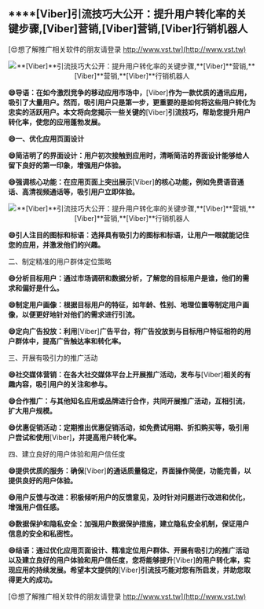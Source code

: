 ## ****[Viber]**引流技巧大公开：提升用户转化率的关键步骤,**[Viber]**营销,**[Viber]**营销,**[Viber]**行销机器人**

[😍想了解推广相关软件的朋友请登录 http://www.vst.tw](http://www.vst.tw)

 <center><img src="https://vst.tw/MP4/tuiguang/png/8.png" alt="**[Viber]**引流技巧大公开：提升用户转化率的关键步骤,**[Viber]**营销,**[Viber]**营销,**[Viber]**行销机器人"></center>

**😄导语：在如今激烈竞争的移动应用市场中，**[Viber]**作为一款优质的通讯应用，吸引了大量用户。然而，吸引用户只是第一步，更重要的是如何将这些用户转化为忠实的活跃用户。本文将向您揭示一些关键的**[Viber]**引流技巧，帮助您提升用户转化率，使您的应用蓬勃发展。**

**😄一、优化应用页面设计**

**😄简洁明了的界面设计：用户初次接触到应用时，清晰简洁的界面设计能够给人留下良好的第一印象，增强用户体验。**

**😄强调核心功能：在应用页面上突出展示**[Viber]**的核心功能，例如免费语音通话、高清视频通话等，吸引用户立即体验。**

 <center><img src="https://vst.tw/MP4/tuiguang/png/6.png" alt="**[Viber]**引流技巧大公开：提升用户转化率的关键步骤,**[Viber]**营销,**[Viber]**营销,**[Viber]**行销机器人"></center>

**😄引人注目的图标和标语：选择具有吸引力的图标和标语，让用户一眼就能记住您的应用，并激发他们的兴趣。**

二、制定精准的用户群体定位策略

**😄分析目标用户：通过市场调研和数据分析，了解您的目标用户是谁，他们的需求和偏好是什么。**

**😄制定用户画像：根据目标用户的特征，如年龄、性别、地理位置等制定用户画像，以便更好地针对他们的需求进行引流。**

**😄定向广告投放：利用**[Viber]**广告平台，将广告投放到与目标用户特征相符的用户群体中，提高广告触达率和转化率。**

三、开展有吸引力的推广活动

**😄社交媒体营销：在各大社交媒体平台上开展推广活动，发布与**[Viber]**相关的有趣内容，吸引用户的关注和参与。**

**😄合作推广：与其他知名应用或品牌进行合作，共同开展推广活动，互相引流，扩大用户规模。**

**😄优惠促销活动：定期推出优惠促销活动，如免费试用期、折扣购买等，吸引用户尝试和使用**[Viber]**，并提高用户转化率。**

四、建立良好的用户体验和用户信任度

**😄提供优质的服务：确保**[Viber]**的通话质量稳定，界面操作简便，功能完善，以提供良好的用户体验。**

**😄用户反馈与改进：积极倾听用户的反馈意见，及时针对问题进行改进和优化，增强用户信任感。**

**😄数据保护和隐私安全：加强用户数据保护措施，建立隐私安全机制，保证用户信息的安全和私密性。**

**😄结语：通过优化应用页面设计、精准定位用户群体、开展有吸引力的推广活动以及建立良好的用户体验和用户信任度，您将能够提升**[Viber]**的用户转化率，实现应用的持续发展。希望本文提供的**[Viber]**引流技巧能对您有所启发，并助您取得更大的成功。**

[😍想了解推广相关软件的朋友请登录 http://www.vst.tw](http://www.vst.tw)



